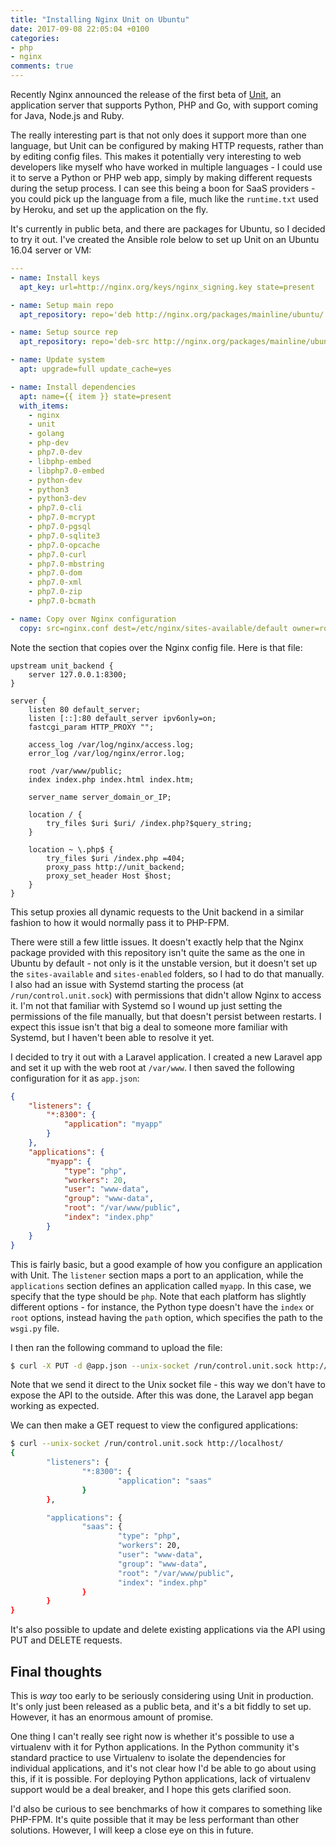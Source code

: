 ```yaml
---
title: "Installing Nginx Unit on Ubuntu"
date: 2017-09-08 22:05:04 +0100
categories:
- php
- nginx
comments: true
---
```


Recently Nginx announced the release of the first beta of [Unit](https://www.nginx.com/products/nginx-unit/), an application server that supports Python, PHP and Go, with support coming for Java, Node.js and Ruby.

The really interesting part is that not only does it support more than one language, but Unit can be configured by making HTTP requests, rather than by editing config files. This makes it potentially very interesting to web developers like myself who have worked in multiple languages - I could use it to serve a Python or PHP web app, simply by making different requests during the setup process. I can see this being a boon for SaaS providers - you could pick up the language from a file, much like the `runtime.txt` used by Heroku, and set up the application on the fly.

It's currently in public beta, and there are packages for Ubuntu, so I decided to try it out. I've created the Ansible role below to set up Unit on an Ubuntu 16.04 server or VM:

```yml
---
- name: Install keys
  apt_key: url=http://nginx.org/keys/nginx_signing.key state=present

- name: Setup main repo
  apt_repository: repo='deb http://nginx.org/packages/mainline/ubuntu/ xenial nginx' state=present

- name: Setup source rep
  apt_repository: repo='deb-src http://nginx.org/packages/mainline/ubuntu/ xenial nginx' state=present

- name: Update system
  apt: upgrade=full update_cache=yes

- name: Install dependencies
  apt: name={{ item }} state=present
  with_items:
    - nginx
    - unit
    - golang
    - php-dev
    - php7.0-dev
    - libphp-embed
    - libphp7.0-embed
    - python-dev
    - python3
    - python3-dev
    - php7.0-cli
    - php7.0-mcrypt
    - php7.0-pgsql
    - php7.0-sqlite3
    - php7.0-opcache
    - php7.0-curl
    - php7.0-mbstring
    - php7.0-dom
    - php7.0-xml
    - php7.0-zip
    - php7.0-bcmath

- name: Copy over Nginx configuration
  copy: src=nginx.conf dest=/etc/nginx/sites-available/default owner=root group=root mode=0644
```

Note the section that copies over the Nginx config file. Here is that file:

```nginx
upstream unit_backend {
	server 127.0.0.1:8300;
}

server {
	listen 80 default_server;
	listen [::]:80 default_server ipv6only=on;
	fastcgi_param HTTP_PROXY ""; 

	access_log /var/log/nginx/access.log;
	error_log /var/log/nginx/error.log;

	root /var/www/public;
	index index.php index.html index.htm;

	server_name server_domain_or_IP;

	location / { 
		try_files $uri $uri/ /index.php?$query_string;
	}   

	location ~ \.php$ {
		try_files $uri /index.php =404;
		proxy_pass http://unit_backend;
		proxy_set_header Host $host;
	}   
}
```

This setup proxies all dynamic requests to the Unit backend in a similar fashion to how it would normally pass it to PHP-FPM.

There were still a few little issues. It doesn't exactly help that the Nginx package provided with this repository isn't quite the same as the one in Ubuntu by default - not only is it the unstable version, but it doesn't set up the `sites-available` and `sites-enabled` folders, so I had to do that manually. I also had an issue with Systemd starting the process (at `/run/control.unit.sock`) with permissions that didn't allow Nginx to access it. I'm not that familiar with Systemd so I wound up just setting the permissions of the file manually, but that doesn't persist between restarts. I expect this issue isn't that big a deal to someone more familiar with Systemd, but I haven't been able to resolve it yet.

I decided to try it out with a Laravel application. I created a new Laravel app and set it up with the web root at `/var/www`. I then saved the following configuration for it as `app.json`:

```json
{
    "listeners": {
        "*:8300": {
            "application": "myapp"
        }
    },
    "applications": {
        "myapp": {
            "type": "php",
            "workers": 20,
            "user": "www-data",
            "group": "www-data",
            "root": "/var/www/public",
            "index": "index.php"
        }
    }
}
```

This is fairly basic, but a good example of how you configure an application with Unit. The `listener` section maps a port to an application, while the `applications` section defines an application called `myapp`. In this case, we specify that the type should be `php`. Note that each platform has slightly different options - for instance, the Python type doesn't have the `index` or `root` options, instead having the `path` option, which specifies the path to the `wsgi.py` file.

I then ran the following command to upload the file:

```bash
$ curl -X PUT -d @app.json --unix-socket /run/control.unit.sock http://localhost
```

Note that we send it direct to the Unix socket file - this way we don't have to expose the API to the outside. After this was done, the Laravel app began working as expected.

We can then make a GET request to view the configured applications:

```bash
$ curl --unix-socket /run/control.unit.sock http://localhost/
{
        "listeners": {
                "*:8300": {
                        "application": "saas"
                }
        },

        "applications": {
                "saas": {
                        "type": "php",
                        "workers": 20,
                        "user": "www-data",
                        "group": "www-data",
                        "root": "/var/www/public",
                        "index": "index.php"
                }
        }
}
```

It's also possible to update and delete existing applications via the API using PUT and DELETE requests.

Final thoughts
--------------

This is *way* too early to be seriously considering using Unit in production. It's only just been released as a public beta, and it's a bit fiddly to set up. However, it has an enormous amount of promise.

One thing I can't really see right now is whether it's possible to use a virtualenv with it for Python applications. In the Python community it's standard practice to use Virtualenv to isolate the dependencies for individual applications, and it's not clear how I'd be able to go about using this, if it is possible. For deploying Python applications, lack of virtualenv support would be a deal breaker, and I hope this gets clarified soon.

I'd also be curious to see benchmarks of how it compares to something like PHP-FPM. It's quite possible that it may be less performant than other solutions. However, I will keep a close eye on this in future.
